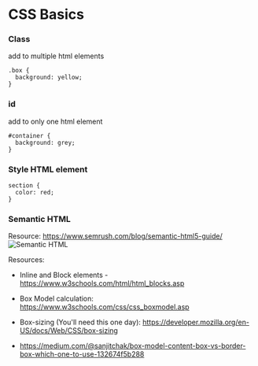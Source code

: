 # CSS Basics

### Class
add to multiple html elements

```
.box {
  background: yellow;
}
```

### id
add to only one html element

```
#container {
  background: grey;
}
```

### Style HTML element

```
section {
  color: red;
}
```

### Semantic HTML

Resource: https://www.semrush.com/blog/semantic-html5-guide/
![Semantic HTML](https://static.semrush.com/blog/uploads/media/cc/85/cc85d452a743e27f68d426df35e4da7d/original.png)

Resources: 
  - Inline and Block elements - https://www.w3schools.com/html/html_blocks.asp

  - Box Model calculation: https://www.w3schools.com/css/css_boxmodel.asp

  - Box-sizing (You'll need this one day): https://developer.mozilla.org/en-US/docs/Web/CSS/box-sizing

  - https://medium.com/@sanjitchak/box-model-content-box-vs-border-box-which-one-to-use-132674f5b288
